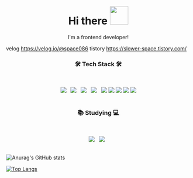 <h1 align="center">
  Hi there <img src=https://user-images.githubusercontent.com/97451725/151696858-6cba7286-d396-4a3f-a074-fca32dbd3835.gif width="50" height="50" />
</h1>
<p align="center">
  I'm a frontend developer!
</p>

velog 
https://velog.io/@space086
tistory
https://slower-space.tistory.com/

<!--
**space086/space086** is a ✨ _special_ ✨ repository because its `README.md` (this file) appears on your GitHub profile.

Here are some ideas to get you started:

- 🔭 I’m currently working on ...
- 🌱 I’m currently learning ...
- 👯 I’m looking to collaborate on ...
- 🤔 I’m looking for help with ...
- 💬 Ask me about ...
- 📫 How to reach me: ...
- 😄 Pronouns: ...
- ⚡ Fun fact: ...
-->
<h3 align="center"><b>🛠 Tech Stack 🛠</b></h3>
</br>
<p align="center">
<img src="https://img.shields.io/badge/HTML5-E34F26?style=flat-square&logo=HTML5&logoColor=white"/></a> &nbsp
<img src="https://img.shields.io/badge/CSS3-1572B6?style=flat-square&logo=CSS3&logoColor=white"/></a> &nbsp
<img src="https://img.shields.io/badge/JavaScript-F7DF1E?style=flat-square&logo=JavaScript&logoColor=white"/></a> &nbsp
<img src="https://img.shields.io/badge/jQuery-0769AD?style=flat-square&logo=jQuery&logoColor=white"/></a> &nbsp
<img src="https://img.shields.io/badge/Next.js-000000?style=flat-square&logo=Next,js&logoColor=white">
<img src="https://img.shields.io/badge/GraphQL-E10098?style=flat-square&logo=GraphQL&logoColor=white">
<img src="https://img.shields.io/badge/Apollo GraphQL-311C87?style=flat-square&logo=Apollo GraphQL&logoColor=white">
<img src="https://img.shields.io/badge/Amazon AWS-232F3E?style=flat-square&logo=Amazon AWS&logoColor=white">
<img src="https://img.shields.io/badge/Vue.js-4FC08D?style=flat-square&logo=Vue.js&logoColor=white">



</br>
</br>
<h3 align="center"><b>📚 Studying 💻</b></h3>
</br>
<p align="center">
<img src="https://img.shields.io/badge/React-61DAFB?style=flat-square&logo=React&logoColor=white"/></a> &nbsp
<img src="https://img.shields.io/badge/TypeScript-3178C6?style=flat-square&logo=TypeScript&logoColor=white"/></a> &nbsp



</br>
</br>

![Anurag's GitHub stats](https://github-readme-stats.vercel.app/api?username=space086&show_icons=true&theme=cobalt&count_private=true)

[![Top Langs](https://github-readme-stats.vercel.app/api/top-langs/?username=anuraghazra&layout=compact)](https://github.com/anuraghazra/github-readme-stats)
